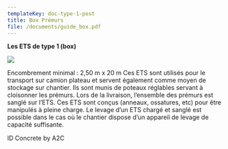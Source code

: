 ```yaml
---
templateKey: doc-type-1-post
title: Box Prémurs
file: /documents/guide_box.pdf
---
```

**Les ETS de type 1 (box)**

![](/documents/plateau-2b.png)

Encombrement minimal : 2,50 m x 20 m
Ces ETS sont utilisés pour le transport sur camion plateau et servent également comme moyen de stockage sur chantier. Ils sont munis de poteaux réglables servant à cloisonner les prémurs. Lors de la livraison, l’ensemble des prémurs est sanglé sur l’ETS.
Ces ETS sont conçus (anneaux, ossatures, etc) pour être manipulés à pleine charge.
Le levage d’un ETS chargé et sanglé est possible dans le cas où le chantier dispose d’un appareil de levage de capacité suffisante.

I﻿D Concrete by A2C
